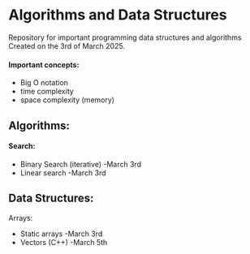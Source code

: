 # Algorithms and Data Structures

Repository for important programming data structures and algorithms  
Created on the 3rd of March 2025.

#### Important concepts:
- Big O notation
- time complexity
- space complexity (memory)

## Algorithms:

#### Search:
- Binary Search (iterative) -March 3rd
- Linear search -March 3rd

## Data Structures:

Arrays:
- Static arrays -March 3rd
- Vectors (C++) -March 5th